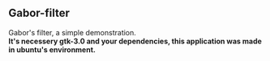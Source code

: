 ## Gabor-filter
Gabor's filter, a simple demonstration.  
**It's necessery gtk-3.0 and your dependencies, this application was made in ubuntu's environment.**
